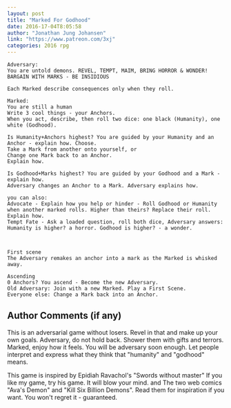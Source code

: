 ```yaml
---
layout: post
title: "Marked For Godhood"
date: 2016-17-04T8:05:58
author: "Jonathan Jung Johansen"
link: "https://www.patreon.com/3xj"
categories: 2016 rpg
---
```

```
Adversary: 
You are untold demons. REVEL, TEMPT, MAIM, BRING HORROR & WONDER! BARGAIN WITH MARKS - BE INSIDIOUS

Each Marked describe consequences only when they roll.

Marked: 
You are still a human
Write 3 cool things - your Anchors. 
When you act, describe, then roll two dice: one black (Humanity), one white (Godhood).

Is Humanity+Anchors highest? You are guided by your Humanity and an Anchor - explain how. Choose.
Take a Mark from another onto yourself, or 
Change one Mark back to an Anchor. 
Explain how.

Is Godhood+Marks highest? You are guided by your Godhood and a Mark - explain how.
Adversary changes an Anchor to a Mark. Adversary explains how.

you can also: 
Advocate - Explain how you help or hinder - Roll Godhood or Humanity when another marked rolls. Higher than theirs? Replace their roll. Explain how.
Tempt Fate - Ask a loaded question, roll both dice, Adversary answers: Humanity is higher? a horror. Godhood is higher? - a wonder. 



First scene 
The Adversary remakes an anchor into a mark as the Marked is whisked away.

Ascending
0 Anchors? You ascend - Become the new Adversary.
Old Adversary: Join with a new Marked. Play a First Scene.
Everyone else: Change a Mark back into an Anchor.
```
## Author Comments (if any)

This is an adversarial game without losers. Revel in that and make up your own goals.
Adversary, do not hold back. Shower them with gifts and terrors.
Marked, enjoy how it feels. You will be adversary soon enough.
Let people interpret and express what they think that "humanity" and "godhood" means.

This game is inspired by 
Epidiah Ravachol's "Swords without master" If you like my game, try his game. It will blow your mind.
       and
The two web comics "Ava's Demon" and "Kill Six Billion Demons". Read them for inspiration if you want. You won't regret it - guaranteed.

